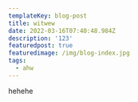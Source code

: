 ```yaml
---
templateKey: blog-post
title: witwew
date: 2022-03-16T07:40:48.984Z
description: '123'
featuredpost: true
featuredimage: /img/blog-index.jpg
tags:
  - ahw
---
```

hehehe
